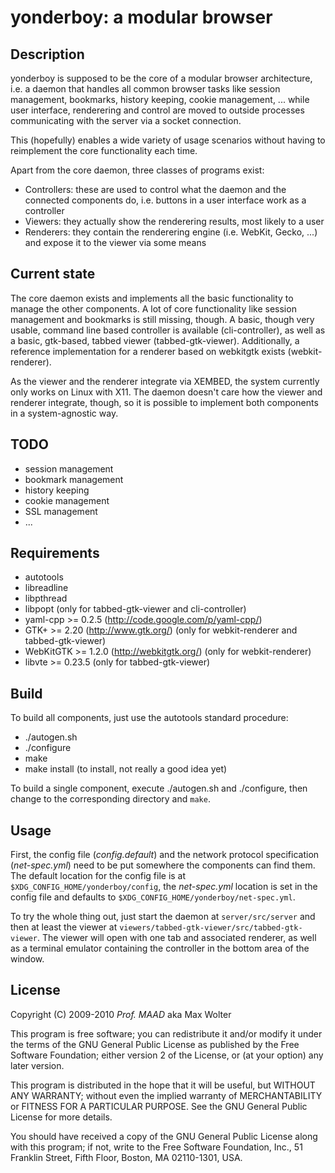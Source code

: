 # yonderboy: a modular browser

## Description

yonderboy is supposed to be the core of a modular browser architecture, i.e. a daemon that handles all common browser tasks like session management, bookmarks, history keeping, cookie management, ... while
user interface, renderering and control are moved to outside processes communicating with the server via a socket connection.

This (hopefully) enables a wide variety of usage scenarios without having to reimplement the core functionality each time.

Apart from the core daemon, three classes of programs exist:

 * Controllers: these are used to control what the daemon and the connected components do, i.e. buttons in a user interface work as a controller
 * Viewers: they actually show the renderering results, most likely to a user
 * Renderers: they contain the renderering engine (i.e. WebKit, Gecko, ...) and expose it to the viewer via some means

## Current state

The core daemon exists and implements all the basic functionality to manage the other components. A lot of core functionality like session management and bookmarks is still missing, though.
A basic, though very usable, command line based controller is available (cli-controller), as well as a basic, gtk-based, tabbed viewer (tabbed-gtk-viewer). Additionally, a reference implementation for a renderer based on webkitgtk exists (webkit-renderer).

As the viewer and the renderer integrate via XEMBED, the system currently only works on Linux with X11. The daemon doesn't care how the viewer and renderer integrate, though, so it is possible to implement
both components in a system-agnostic way.

## TODO

 * session management
 * bookmark management
 * history keeping
 * cookie management
 * SSL management
 * ...

## Requirements

 * autotools
 * libreadline
 * libpthread
 * libpopt (only for tabbed-gtk-viewer and cli-controller)
 * yaml-cpp >= 0.2.5 (http://code.google.com/p/yaml-cpp/)
 * GTK+ >= 2.20 (http://www.gtk.org/) (only for webkit-renderer and tabbed-gtk-viewer)
 * WebKitGTK >= 1.2.0 (http://webkitgtk.org/) (only for webkit-renderer)
 * libvte >= 0.23.5  (only for tabbed-gtk-viewer)

## Build

To build all components, just use the autotools standard procedure:

 * ./autogen.sh
 * ./configure
 * make
 * make install (to install, not really a good idea yet)

To build a single component, execute ./autogen.sh and ./configure, then change to the corresponding directory and `make`.

## Usage

First, the config file (*config.default*) and the network protocol specification (*net-spec.yml*) need to be put somewhere the components can find them. The default location for the config file is at `$XDG_CONFIG_HOME/yonderboy/config`, the *net-spec.yml* location is set in the config file and defaults to `$XDG_CONFIG_HOME/yonderboy/net-spec.yml`.

To try the whole thing out, just start the daemon at `server/src/server` and then at least the viewer at `viewers/tabbed-gtk-viewer/src/tabbed-gtk-viewer`.
The viewer will open with one tab and associated renderer, as well as a terminal emulator containing the controller in the bottom area of the window.

## License

Copyright (C) 2009-2010 *Prof. MAAD* aka Max Wolter

This program is free software; you can redistribute it and/or
modify it under the terms of the GNU General Public License
as published by the Free Software Foundation; either version 2
of the License, or (at your option) any later version.

This program is distributed in the hope that it will be useful,
but WITHOUT ANY WARRANTY; without even the implied warranty of
MERCHANTABILITY or FITNESS FOR A PARTICULAR PURPOSE.  See the
GNU General Public License for more details.

You should have received a copy of the GNU General Public License
along with this program; if not, write to the Free Software
Foundation, Inc., 51 Franklin Street, Fifth Floor, Boston, MA  02110-1301, USA.
